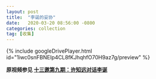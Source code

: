 ```yaml
---
layout: post
title:  "李诞的妥协"
date:   2020-03-20 08:56:00 -0800
categories: collection
tag: [收集]
---
```


{% include googleDrivePlayer.html id="1iwc0snFBNEIp4CL8fKJhqhfO70H9az7g/preview" %}

**原视频参见  [十三邀第九期：许知远对话李诞](https://v.qq.com/x/cover/a4nj0k8wei9sjqd/o0025si51rx.html)**